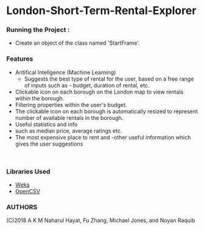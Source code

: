 # London-Short-Term-Rental-Explorer

### Running the Project :
- Create an object of the class named 'StartFrame'.

### Features

- Aritifical Intellgence (Machine Learning)
  - Suggests the best type of rental for the user, based on a free range of inputs such as - budget, duration of rental, etc. 
- Clickable icon on each borough on the London map to view rentals within the borough.
- Filtering properties within the user's budget.
- The clickable icon on each borough is automatically resized to represent number of available rentals in the borough.
- Useful statistics and info
 - such as median price, average ratings etc.
 - The most expensive place to rent and 
 -other useful information which gives the user suggestions
</br>

### Libraries Used
- [Weka](https://sourceforge.net/projects/weka/)
- [OpenCSV](http://opencsv.sourceforge.net)

### AUTHORS 
(C)2018 A K M Naharul Hayat, Fu Zhang, Michael Jones, and Noyan Raquib
